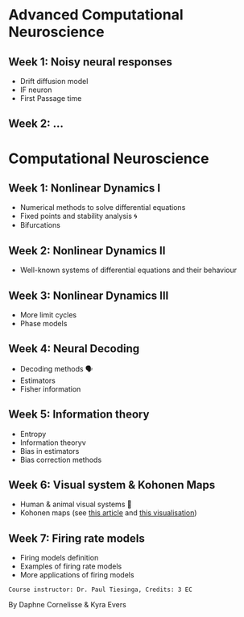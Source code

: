 # Advanced Computational Neuroscience 

## Week 1: Noisy neural responses
- Drift diffusion model
- IF neuron
- First Passage time

## Week 2: ...


# Computational Neuroscience 

## Week 1: Nonlinear Dynamics I 

- Numerical methods to solve differential equations 
- Fixed points and stability analysis 🌀
- Bifurcations 

## Week 2: Nonlinear Dynamics II

- Well-known systems of differential equations and their behaviour 

## Week 3: Nonlinear Dynamics III

- More limit cycles 
- Phase models

## Week 4: Neural Decoding

- Decoding methods 🗣
- Estimators
- Fisher information

## Week 5: Information theory

- Entropy
- Information theoryv
- Bias in estimators
- Bias correction methods

## Week 6: Visual system & Kohonen Maps

- Human & animal visual systems 🧠
- Kohonen maps (see [this article](https://towardsdatascience.com/kohonen-self-organizing-maps-a29040d688da) and [this visualisation](http://complexity-explorables.org/explorables/yo-kohonen/))

## Week 7: Firing rate models

- Firing models definition
- Examples of firing rate models
- More applications of firing models

```
Course instructor: Dr. Paul Tiesinga, Credits: 3 EC
```

By Daphne Cornelisse & Kyra Evers
